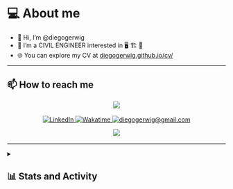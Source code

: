 # **💻 About me**

- 👋 Hi, I’m @diegogerwig
- 👀 I’m a CIVIL ENGINEER interested in 🖥 🏗 🔭
- 🌐 You can explore my CV at [diegogerwig.github.io/cv/](https://diegogerwig.github.io/cv/)

---

## **📫 How to reach me**

<p align="center" >
<img src="https://user-images.githubusercontent.com/74038190/212284115-f47cd8ff-2ffb-4b04-b5bf-4d1c14c0247f.gif" />
</p>
<div align="center" style="text-align:center">
    <a href="https://www.linkedin.com/in/diego-gerwig-lópez-28a1ab86/">
        <img src="https://img.shields.io/badge/LinkedIn-0A66C2?style=for-the-badge&logo=linkedin&logoColor=white"
            alt="LinkedIn">
    </a>
    <a href="https://wakatime.com/@diegogerwig">
        <img src="https://img.shields.io/badge/-WakaTime-c14430?style=for-the-badge&logo=Wakatime&logoColor=white@Josee9988&color=green"
            alt="Wakatime">
    </a>
    <a href="mailto:diegogerwig@gmail.com">
        <img src="https://img.shields.io/badge/-Gmail-EA4335?style=for-the-badge&logo=Gmail&logoColor=white"
            alt="diegogerwig@gmail.com">
    </a>
</div>
<p align="center" >
<img src="https://user-images.githubusercontent.com/74038190/212284115-f47cd8ff-2ffb-4b04-b5bf-4d1c14c0247f.gif" />
</p>

---

<details>
  <summary><h2>📊 Stats and Activity</h2></summary>
     <div align="center" style="text-align:center">
        <a href="">
            <img width="50%" 
                src="https://github-readme-streak-stats.herokuapp.com/?user=diegogerwig&theme=vue-dark&hide_border=false">
        </a>
        <a href="">
            <img width="50%" 
                src="https://github-readme-stats.vercel.app/api?username=diegogerwig&theme=vue-dark&show_icons=true&hide_border=false&count_private=true">
        </a>
        <a href="">
            <img width="50%" 
                src="https://github-readme-stats.vercel.app/api/top-langs/?username=diegogerwig&theme=vue-dark&show_icons=true&hide_border=false&layout=compact">
        </a>
        <a href="https://wakatime.com/@diegogerwig">
            <img width="50%" 
                src="https://github-readme-stats.vercel.app/api/wakatime?username=diegogerwig&hide_progress=false&layout=compact&custom_title=WAKATIME%20last%20year%20📈%Stats&hide_border=false&theme=vue-dark"
                alt="Diego Gerwig's WAKATIME last year 📈 stats">
        </a>   
        <a href="https://github.com/ashutosh00710/github-readme-activity-graph"><img alt="Diego Gerwig's Activity Graph" src="https://github-readme-activity-graph.vercel.app/graph/?username=diegogerwig&hide_border=false&theme=github-dark-dimmed" />
        </a>
        <a href="">
            <img width="50%" 
                src="https://raw.githubusercontent.com/diegogerwig/github-stats-transparent/output/generated/overview.svg">
        </a>
        ![Stats Overview](https://raw.githubusercontent.com/rahul-jha98/github-stats-transparent/output/generated/overview.svg)
        ![Most Used Languages](https://raw.githubusercontent.com/rahul-jha98/github-stats-transparent/output/generated/languages.svg)
    </div>
</details>
